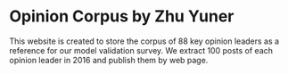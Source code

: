# Opinion Corpus by Zhu Yuner
This website is created to store the corpus of 88 key opinion leaders as a reference for our model validation survey. We extract 100 posts of each opinion leader in 2016 and publish them by web page.
